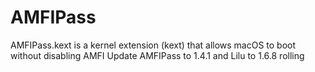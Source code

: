 # AMFIPass

AMFIPass.kext is a kernel extension (kext) that allows macOS to boot without disabling AMFI
Update AMFIPass to 1.4.1 and Lilu to 1.6.8 rolling

